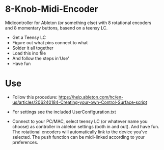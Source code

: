 # 8-Knob-Midi-Encoder
Midicontroller for Ableton (or something else) with 8 rotational encoders and 8 momentary buttons, basend on a teensy LC.

- Get a Teensy LC
- Figure out what pins connect to what
- Solder it all together
- Load this ino file
- And follow the steps in'Use'
- Have fun

# Use
- Follow this procedure: https://help.ableton.com/hc/en-us/articles/206240184-Creating-your-own-Control-Surface-script

- For settings see the included UserConfiguration.txt

- Connect to your PC/MAC, select teensy LC (or whatever name you choose) as controller in ableton settings (both in and out). And have fun. The rotational encoders will automatically link to the device you've selected. The push function can be midi-linked according to your preferences.


